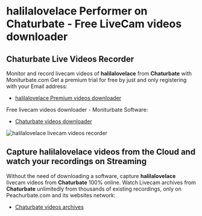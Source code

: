 # halilalovelace Performer on Chaturbate - Free LiveCam videos downloader

## Chaturbate Live Videos Recorder

Monitor and record livecam videos of **halilalovelace** from **Chaturbate** with Moniturbate.com
Get a premium trial for free by just and only registering with your Email address:
* [halilalovelace Premium videos downloader](https://moniturbate.com/request-demo-licence-key.html)

Free livecam videos downloader - Moniturbate Software:
* [Chaturbate videos downloader](https://moniturbate.com/moniturbate-download-software.html)

![halilalovelace livecam videos recorder](https://peachurnet.com/templates/moniturbate-software.png)


## Capture halilalovelace videos from the Cloud and watch your recordings on Streaming

Without the need of downloading a software, capture **halilalovelace** livecam videos from **Chaturbate** 100% online.
Watch Livecam archives from **Chaturbate** unlimitedly from thousands of existing recordings, only on Peachurbate.com and its websites network:
* [Chaturbate videos archives](https://peachurnet.com/)